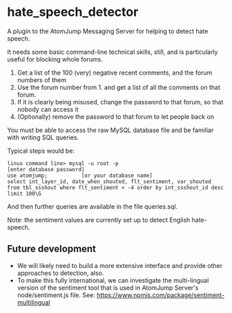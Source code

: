 # hate_speech_detector
A plugin to the AtomJump Messaging Server for helping to detect hate speech.

It needs some basic command-line technical skills, still, and is particularly useful for blocking whole forums.

1. Get a list of the 100 (very) negative recent comments, and the forum numbers of them
2. Use the forum number from 1. and get a list of all the comments on that forum.
3. If it is clearly being misused, change the password to that forum, so that nobody can access it
4. (Optionally) remove the password to that forum to let people back on

You must be able to access the raw MySQL database file and be familiar with writing SQL queries.

Typical steps would be:

```
linux command line> mysql -u root -p
[enter database password]
use atomjump;			[or your database name]
select int_layer_id, date_when_shouted, flt_sentiment, var_shouted from tbl_ssshout where flt_sentiment < -4 order by int_ssshout_id desc limit 100\G
```

And then further queries are available in the file queries.sql.

Note: the sentiment values are currently set up to detect English hate-speech. 

## Future development

* We will likely need to build a more extensive interface and provide other approaches to detection, also.
* To make this fully international, we can investigate the multi-lingual version of the sentiment tool that is used in AtomJump Server's node/sentiment.js file. See: https://www.npmjs.com/package/sentiment-multilingual
